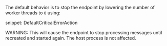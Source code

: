 The default behavior is to stop the endpoint by lowering the number of worker threads to `0` using:

snippet: DefaultCriticalErrorAction

WARNING: This will cause the endpoint to stop processing messages until recreated and started again. The host process is not affected.